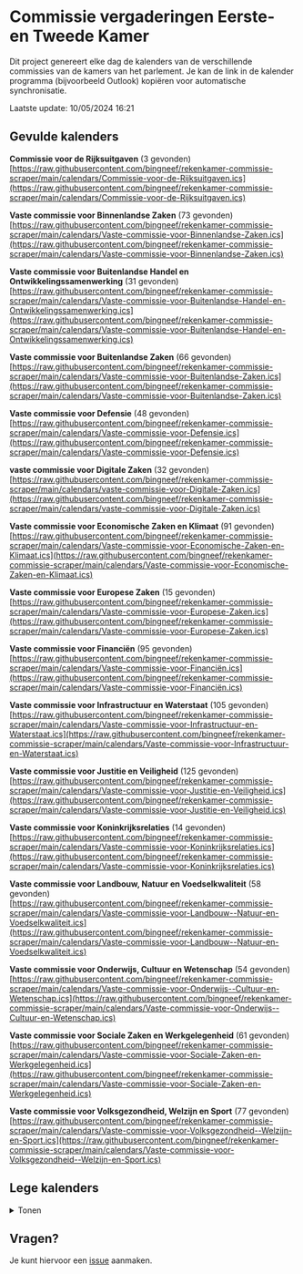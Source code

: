 # Commissie vergaderingen Eerste- en Tweede Kamer
Dit project genereert elke dag de kalenders van de verschillende commissies van de kamers van het parlement. Je kan de link in de kalender programma (bijvoorbeeld Outlook) kopiëren voor automatische synchronisatie.

Laatste update: 10/05/2024 16:21

## Gevulde kalenders
**Commissie voor de Rijksuitgaven** (3 gevonden)\
[https://raw.githubusercontent.com/bingneef/rekenkamer-commissie-scraper/main/calendars/Commissie-voor-de-Rijksuitgaven.ics](https://raw.githubusercontent.com/bingneef/rekenkamer-commissie-scraper/main/calendars/Commissie-voor-de-Rijksuitgaven.ics)

**Vaste commissie voor Binnenlandse Zaken** (73 gevonden)\
[https://raw.githubusercontent.com/bingneef/rekenkamer-commissie-scraper/main/calendars/Vaste-commissie-voor-Binnenlandse-Zaken.ics](https://raw.githubusercontent.com/bingneef/rekenkamer-commissie-scraper/main/calendars/Vaste-commissie-voor-Binnenlandse-Zaken.ics)

**Vaste commissie voor Buitenlandse Handel en Ontwikkelingssamenwerking** (31 gevonden)\
[https://raw.githubusercontent.com/bingneef/rekenkamer-commissie-scraper/main/calendars/Vaste-commissie-voor-Buitenlandse-Handel-en-Ontwikkelingssamenwerking.ics](https://raw.githubusercontent.com/bingneef/rekenkamer-commissie-scraper/main/calendars/Vaste-commissie-voor-Buitenlandse-Handel-en-Ontwikkelingssamenwerking.ics)

**Vaste commissie voor Buitenlandse Zaken** (66 gevonden)\
[https://raw.githubusercontent.com/bingneef/rekenkamer-commissie-scraper/main/calendars/Vaste-commissie-voor-Buitenlandse-Zaken.ics](https://raw.githubusercontent.com/bingneef/rekenkamer-commissie-scraper/main/calendars/Vaste-commissie-voor-Buitenlandse-Zaken.ics)

**Vaste commissie voor Defensie** (48 gevonden)\
[https://raw.githubusercontent.com/bingneef/rekenkamer-commissie-scraper/main/calendars/Vaste-commissie-voor-Defensie.ics](https://raw.githubusercontent.com/bingneef/rekenkamer-commissie-scraper/main/calendars/Vaste-commissie-voor-Defensie.ics)

**vaste commissie voor Digitale Zaken** (32 gevonden)\
[https://raw.githubusercontent.com/bingneef/rekenkamer-commissie-scraper/main/calendars/vaste-commissie-voor-Digitale-Zaken.ics](https://raw.githubusercontent.com/bingneef/rekenkamer-commissie-scraper/main/calendars/vaste-commissie-voor-Digitale-Zaken.ics)

**Vaste commissie voor Economische Zaken en Klimaat** (91 gevonden)\
[https://raw.githubusercontent.com/bingneef/rekenkamer-commissie-scraper/main/calendars/Vaste-commissie-voor-Economische-Zaken-en-Klimaat.ics](https://raw.githubusercontent.com/bingneef/rekenkamer-commissie-scraper/main/calendars/Vaste-commissie-voor-Economische-Zaken-en-Klimaat.ics)

**Vaste commissie voor Europese Zaken** (15 gevonden)\
[https://raw.githubusercontent.com/bingneef/rekenkamer-commissie-scraper/main/calendars/Vaste-commissie-voor-Europese-Zaken.ics](https://raw.githubusercontent.com/bingneef/rekenkamer-commissie-scraper/main/calendars/Vaste-commissie-voor-Europese-Zaken.ics)

**Vaste commissie voor Financiën** (95 gevonden)\
[https://raw.githubusercontent.com/bingneef/rekenkamer-commissie-scraper/main/calendars/Vaste-commissie-voor-Financiën.ics](https://raw.githubusercontent.com/bingneef/rekenkamer-commissie-scraper/main/calendars/Vaste-commissie-voor-Financiën.ics)

**Vaste commissie voor Infrastructuur en Waterstaat** (105 gevonden)\
[https://raw.githubusercontent.com/bingneef/rekenkamer-commissie-scraper/main/calendars/Vaste-commissie-voor-Infrastructuur-en-Waterstaat.ics](https://raw.githubusercontent.com/bingneef/rekenkamer-commissie-scraper/main/calendars/Vaste-commissie-voor-Infrastructuur-en-Waterstaat.ics)

**Vaste commissie voor Justitie en Veiligheid** (125 gevonden)\
[https://raw.githubusercontent.com/bingneef/rekenkamer-commissie-scraper/main/calendars/Vaste-commissie-voor-Justitie-en-Veiligheid.ics](https://raw.githubusercontent.com/bingneef/rekenkamer-commissie-scraper/main/calendars/Vaste-commissie-voor-Justitie-en-Veiligheid.ics)

**Vaste commissie voor Koninkrijksrelaties** (14 gevonden)\
[https://raw.githubusercontent.com/bingneef/rekenkamer-commissie-scraper/main/calendars/Vaste-commissie-voor-Koninkrijksrelaties.ics](https://raw.githubusercontent.com/bingneef/rekenkamer-commissie-scraper/main/calendars/Vaste-commissie-voor-Koninkrijksrelaties.ics)

**Vaste commissie voor Landbouw, Natuur en Voedselkwaliteit** (58 gevonden)\
[https://raw.githubusercontent.com/bingneef/rekenkamer-commissie-scraper/main/calendars/Vaste-commissie-voor-Landbouw--Natuur-en-Voedselkwaliteit.ics](https://raw.githubusercontent.com/bingneef/rekenkamer-commissie-scraper/main/calendars/Vaste-commissie-voor-Landbouw--Natuur-en-Voedselkwaliteit.ics)

**Vaste commissie voor Onderwijs, Cultuur en Wetenschap** (54 gevonden)\
[https://raw.githubusercontent.com/bingneef/rekenkamer-commissie-scraper/main/calendars/Vaste-commissie-voor-Onderwijs--Cultuur-en-Wetenschap.ics](https://raw.githubusercontent.com/bingneef/rekenkamer-commissie-scraper/main/calendars/Vaste-commissie-voor-Onderwijs--Cultuur-en-Wetenschap.ics)

**Vaste commissie voor Sociale Zaken en Werkgelegenheid** (61 gevonden)\
[https://raw.githubusercontent.com/bingneef/rekenkamer-commissie-scraper/main/calendars/Vaste-commissie-voor-Sociale-Zaken-en-Werkgelegenheid.ics](https://raw.githubusercontent.com/bingneef/rekenkamer-commissie-scraper/main/calendars/Vaste-commissie-voor-Sociale-Zaken-en-Werkgelegenheid.ics)

**Vaste commissie voor Volksgezondheid, Welzijn en Sport** (77 gevonden)\
[https://raw.githubusercontent.com/bingneef/rekenkamer-commissie-scraper/main/calendars/Vaste-commissie-voor-Volksgezondheid--Welzijn-en-Sport.ics](https://raw.githubusercontent.com/bingneef/rekenkamer-commissie-scraper/main/calendars/Vaste-commissie-voor-Volksgezondheid--Welzijn-en-Sport.ics)

## Lege kalenders
<details>
  <summary>Tonen</summary>
  
**Algemene commissie voor Buitenlandse Handel en Ontwikkelingssamenwerking** (0 gevonden)\
[https://raw.githubusercontent.com/bingneef/rekenkamer-commissie-scraper/main/calendars/Algemene-commissie-voor-Buitenlandse-Handel-en-Ontwikkelingssamenwerking.ics](https://raw.githubusercontent.com/bingneef/rekenkamer-commissie-scraper/main/calendars/Algemene-commissie-voor-Buitenlandse-Handel-en-Ontwikkelingssamenwerking.ics)

**Algemene commissie voor Immigratie, Integratie en Asiel** (0 gevonden)\
[https://raw.githubusercontent.com/bingneef/rekenkamer-commissie-scraper/main/calendars/Algemene-commissie-voor-Immigratie--Integratie-en-Asiel.ics](https://raw.githubusercontent.com/bingneef/rekenkamer-commissie-scraper/main/calendars/Algemene-commissie-voor-Immigratie--Integratie-en-Asiel.ics)

**Algemene commissie voor Integratiebeleid** (0 gevonden)\
[https://raw.githubusercontent.com/bingneef/rekenkamer-commissie-scraper/main/calendars/Algemene-commissie-voor-Integratiebeleid.ics](https://raw.githubusercontent.com/bingneef/rekenkamer-commissie-scraper/main/calendars/Algemene-commissie-voor-Integratiebeleid.ics)

**Algemene commissie voor Jeugd en Gezin** (0 gevonden)\
[https://raw.githubusercontent.com/bingneef/rekenkamer-commissie-scraper/main/calendars/Algemene-commissie-voor-Jeugd-en-Gezin.ics](https://raw.githubusercontent.com/bingneef/rekenkamer-commissie-scraper/main/calendars/Algemene-commissie-voor-Jeugd-en-Gezin.ics)

**Algemene commissie voor Jeugdzorg** (0 gevonden)\
[https://raw.githubusercontent.com/bingneef/rekenkamer-commissie-scraper/main/calendars/Algemene-commissie-voor-Jeugdzorg.ics](https://raw.githubusercontent.com/bingneef/rekenkamer-commissie-scraper/main/calendars/Algemene-commissie-voor-Jeugdzorg.ics)

**Algemene commissie voor Wonen en Rijksdienst** (0 gevonden)\
[https://raw.githubusercontent.com/bingneef/rekenkamer-commissie-scraper/main/calendars/Algemene-commissie-voor-Wonen-en-Rijksdienst.ics](https://raw.githubusercontent.com/bingneef/rekenkamer-commissie-scraper/main/calendars/Algemene-commissie-voor-Wonen-en-Rijksdienst.ics)

**Algemene commissie voor Wonen, Wijken en Integratie** (0 gevonden)\
[https://raw.githubusercontent.com/bingneef/rekenkamer-commissie-scraper/main/calendars/Algemene-commissie-voor-Wonen--Wijken-en-Integratie.ics](https://raw.githubusercontent.com/bingneef/rekenkamer-commissie-scraper/main/calendars/Algemene-commissie-voor-Wonen--Wijken-en-Integratie.ics)

**Begeleidingscommissie Staatscommissie parlementair stelsel** (0 gevonden)\
[https://raw.githubusercontent.com/bingneef/rekenkamer-commissie-scraper/main/calendars/Begeleidingscommissie-Staatscommissie-parlementair-stelsel.ics](https://raw.githubusercontent.com/bingneef/rekenkamer-commissie-scraper/main/calendars/Begeleidingscommissie-Staatscommissie-parlementair-stelsel.ics)

**Benelux Interparlementaire Assemblee** (0 gevonden)\
[https://raw.githubusercontent.com/bingneef/rekenkamer-commissie-scraper/main/calendars/Benelux-Interparlementaire-Assemblee.ics](https://raw.githubusercontent.com/bingneef/rekenkamer-commissie-scraper/main/calendars/Benelux-Interparlementaire-Assemblee.ics)

**Bijzondere commissie van overleg van de Staten-Generaal** (0 gevonden)\
[https://raw.githubusercontent.com/bingneef/rekenkamer-commissie-scraper/main/calendars/Bijzondere-commissie-van-overleg-van-de-Staten-Generaal.ics](https://raw.githubusercontent.com/bingneef/rekenkamer-commissie-scraper/main/calendars/Bijzondere-commissie-van-overleg-van-de-Staten-Generaal.ics)

**Bouwbegeleidingscommissie** (0 gevonden)\
[https://raw.githubusercontent.com/bingneef/rekenkamer-commissie-scraper/main/calendars/Bouwbegeleidingscommissie.ics](https://raw.githubusercontent.com/bingneef/rekenkamer-commissie-scraper/main/calendars/Bouwbegeleidingscommissie.ics)

**Commissie van onderzoek** (0 gevonden)\
[https://raw.githubusercontent.com/bingneef/rekenkamer-commissie-scraper/main/calendars/Commissie-van-onderzoek.ics](https://raw.githubusercontent.com/bingneef/rekenkamer-commissie-scraper/main/calendars/Commissie-van-onderzoek.ics)

**Commissie Vernieuwing Wet op de Parlementaire Enquête** (0 gevonden)\
[https://raw.githubusercontent.com/bingneef/rekenkamer-commissie-scraper/main/calendars/Commissie-Vernieuwing-Wet-op-de-Parlementaire-Enquête.ics](https://raw.githubusercontent.com/bingneef/rekenkamer-commissie-scraper/main/calendars/Commissie-Vernieuwing-Wet-op-de-Parlementaire-Enquête.ics)

**Commissie voor de emolumenten van de leden van de Tweede Kamer der Staten-Generaal** (0 gevonden)\
[https://raw.githubusercontent.com/bingneef/rekenkamer-commissie-scraper/main/calendars/Commissie-voor-de-emolumenten-van-de-leden-van-de-Tweede-Kamer-der-Staten-Generaal.ics](https://raw.githubusercontent.com/bingneef/rekenkamer-commissie-scraper/main/calendars/Commissie-voor-de-emolumenten-van-de-leden-van-de-Tweede-Kamer-der-Staten-Generaal.ics)

**Commissie voor de Inlichtingen- en Veiligheidsdiensten** (0 gevonden)\
[https://raw.githubusercontent.com/bingneef/rekenkamer-commissie-scraper/main/calendars/Commissie-voor-de-Inlichtingen--en-Veiligheidsdiensten.ics](https://raw.githubusercontent.com/bingneef/rekenkamer-commissie-scraper/main/calendars/Commissie-voor-de-Inlichtingen--en-Veiligheidsdiensten.ics)

**Commissie voor de Verzoekschriften en de Burgerinitiatieven** (0 gevonden)\
[https://raw.githubusercontent.com/bingneef/rekenkamer-commissie-scraper/main/calendars/Commissie-voor-de-Verzoekschriften-en-de-Burgerinitiatieven.ics](https://raw.githubusercontent.com/bingneef/rekenkamer-commissie-scraper/main/calendars/Commissie-voor-de-Verzoekschriften-en-de-Burgerinitiatieven.ics)

**Commissie voor de Werkwijze** (0 gevonden)\
[https://raw.githubusercontent.com/bingneef/rekenkamer-commissie-scraper/main/calendars/Commissie-voor-de-Werkwijze.ics](https://raw.githubusercontent.com/bingneef/rekenkamer-commissie-scraper/main/calendars/Commissie-voor-de-Werkwijze.ics)

**Commissie voor het Onderzoek van de Geloofsbrieven** (0 gevonden)\
[https://raw.githubusercontent.com/bingneef/rekenkamer-commissie-scraper/main/calendars/Commissie-voor-het-Onderzoek-van-de-Geloofsbrieven.ics](https://raw.githubusercontent.com/bingneef/rekenkamer-commissie-scraper/main/calendars/Commissie-voor-het-Onderzoek-van-de-Geloofsbrieven.ics)

**Contactgroep België** (0 gevonden)\
[https://raw.githubusercontent.com/bingneef/rekenkamer-commissie-scraper/main/calendars/Contactgroep-België.ics](https://raw.githubusercontent.com/bingneef/rekenkamer-commissie-scraper/main/calendars/Contactgroep-België.ics)

**Contactgroep Duitsland** (0 gevonden)\
[https://raw.githubusercontent.com/bingneef/rekenkamer-commissie-scraper/main/calendars/Contactgroep-Duitsland.ics](https://raw.githubusercontent.com/bingneef/rekenkamer-commissie-scraper/main/calendars/Contactgroep-Duitsland.ics)

**Contactgroep Frankrijk** (0 gevonden)\
[https://raw.githubusercontent.com/bingneef/rekenkamer-commissie-scraper/main/calendars/Contactgroep-Frankrijk.ics](https://raw.githubusercontent.com/bingneef/rekenkamer-commissie-scraper/main/calendars/Contactgroep-Frankrijk.ics)

**Contactgroep Groot Brittannië** (0 gevonden)\
[https://raw.githubusercontent.com/bingneef/rekenkamer-commissie-scraper/main/calendars/Contactgroep-Groot-Brittannië.ics](https://raw.githubusercontent.com/bingneef/rekenkamer-commissie-scraper/main/calendars/Contactgroep-Groot-Brittannië.ics)

**Contactgroep Verenigd Koninkrijk** (0 gevonden)\
[https://raw.githubusercontent.com/bingneef/rekenkamer-commissie-scraper/main/calendars/Contactgroep-Verenigd-Koninkrijk.ics](https://raw.githubusercontent.com/bingneef/rekenkamer-commissie-scraper/main/calendars/Contactgroep-Verenigd-Koninkrijk.ics)

**Contactgroep Verenigde Staten** (0 gevonden)\
[https://raw.githubusercontent.com/bingneef/rekenkamer-commissie-scraper/main/calendars/Contactgroep-Verenigde-Staten.ics](https://raw.githubusercontent.com/bingneef/rekenkamer-commissie-scraper/main/calendars/Contactgroep-Verenigde-Staten.ics)

**Enquêtecommissie Bouwnijverheid** (0 gevonden)\
[https://raw.githubusercontent.com/bingneef/rekenkamer-commissie-scraper/main/calendars/Enquêtecommissie-Bouwnijverheid.ics](https://raw.githubusercontent.com/bingneef/rekenkamer-commissie-scraper/main/calendars/Enquêtecommissie-Bouwnijverheid.ics)

**Enquêtecommissie Opsporingsmethoden** (0 gevonden)\
[https://raw.githubusercontent.com/bingneef/rekenkamer-commissie-scraper/main/calendars/Enquêtecommissie-Opsporingsmethoden.ics](https://raw.githubusercontent.com/bingneef/rekenkamer-commissie-scraper/main/calendars/Enquêtecommissie-Opsporingsmethoden.ics)

**Enquêtecommissie Srebrenica** (0 gevonden)\
[https://raw.githubusercontent.com/bingneef/rekenkamer-commissie-scraper/main/calendars/Enquêtecommissie-Srebrenica.ics](https://raw.githubusercontent.com/bingneef/rekenkamer-commissie-scraper/main/calendars/Enquêtecommissie-Srebrenica.ics)

**Enquêtecommissie Vliegramp Bijlmermeer** (0 gevonden)\
[https://raw.githubusercontent.com/bingneef/rekenkamer-commissie-scraper/main/calendars/Enquêtecommissie-Vliegramp-Bijlmermeer.ics](https://raw.githubusercontent.com/bingneef/rekenkamer-commissie-scraper/main/calendars/Enquêtecommissie-Vliegramp-Bijlmermeer.ics)

**Europese Veiligheids- en Defensie Assemblee (voorheen WEU)** (0 gevonden)\
[https://raw.githubusercontent.com/bingneef/rekenkamer-commissie-scraper/main/calendars/Europese-Veiligheids--en-Defensie-Assemblee-(voorheen-WEU).ics](https://raw.githubusercontent.com/bingneef/rekenkamer-commissie-scraper/main/calendars/Europese-Veiligheids--en-Defensie-Assemblee-(voorheen-WEU).ics)

**Gebruikers- en Adviesorgaan inzake Automatisering (GAA)** (0 gevonden)\
[https://raw.githubusercontent.com/bingneef/rekenkamer-commissie-scraper/main/calendars/Gebruikers--en-Adviesorgaan-inzake-Automatisering-(GAA).ics](https://raw.githubusercontent.com/bingneef/rekenkamer-commissie-scraper/main/calendars/Gebruikers--en-Adviesorgaan-inzake-Automatisering-(GAA).ics)

**Gemengde commissie van Afstemming en Advies voor de griffie Internationale Betrekkingen** (0 gevonden)\
[https://raw.githubusercontent.com/bingneef/rekenkamer-commissie-scraper/main/calendars/Gemengde-commissie-van-Afstemming-en-Advies-voor-de-griffie-Internationale-Betrekkingen.ics](https://raw.githubusercontent.com/bingneef/rekenkamer-commissie-scraper/main/calendars/Gemengde-commissie-van-Afstemming-en-Advies-voor-de-griffie-Internationale-Betrekkingen.ics)

**Gemengde commissie van beroep voor de Dienst Verslag en Redactie** (0 gevonden)\
[https://raw.githubusercontent.com/bingneef/rekenkamer-commissie-scraper/main/calendars/Gemengde-commissie-van-beroep-voor-de-Dienst-Verslag-en-Redactie.ics](https://raw.githubusercontent.com/bingneef/rekenkamer-commissie-scraper/main/calendars/Gemengde-commissie-van-beroep-voor-de-Dienst-Verslag-en-Redactie.ics)

**Gemengde commissie voor de Stenografische dienst der Staten-Generaal** (0 gevonden)\
[https://raw.githubusercontent.com/bingneef/rekenkamer-commissie-scraper/main/calendars/Gemengde-commissie-voor-de-Stenografische-dienst-der-Staten-Generaal.ics](https://raw.githubusercontent.com/bingneef/rekenkamer-commissie-scraper/main/calendars/Gemengde-commissie-voor-de-Stenografische-dienst-der-Staten-Generaal.ics)

**Gezamenlijke toezichtsgroep Europol** (0 gevonden)\
[https://raw.githubusercontent.com/bingneef/rekenkamer-commissie-scraper/main/calendars/Gezamenlijke-toezichtsgroep-Europol.ics](https://raw.githubusercontent.com/bingneef/rekenkamer-commissie-scraper/main/calendars/Gezamenlijke-toezichtsgroep-Europol.ics)

**Interparlementaire Commissie van de Nederlandse Taalunie** (0 gevonden)\
[https://raw.githubusercontent.com/bingneef/rekenkamer-commissie-scraper/main/calendars/Interparlementaire-Commissie-van-de-Nederlandse-Taalunie.ics](https://raw.githubusercontent.com/bingneef/rekenkamer-commissie-scraper/main/calendars/Interparlementaire-Commissie-van-de-Nederlandse-Taalunie.ics)

**Interparlementaire Unie (IPU)** (0 gevonden)\
[https://raw.githubusercontent.com/bingneef/rekenkamer-commissie-scraper/main/calendars/Interparlementaire-Unie-(IPU).ics](https://raw.githubusercontent.com/bingneef/rekenkamer-commissie-scraper/main/calendars/Interparlementaire-Unie-(IPU).ics)

**IPC Artikel 13** (0 gevonden)\
[https://raw.githubusercontent.com/bingneef/rekenkamer-commissie-scraper/main/calendars/IPC-Artikel-13.ics](https://raw.githubusercontent.com/bingneef/rekenkamer-commissie-scraper/main/calendars/IPC-Artikel-13.ics)

**IPC Cosac** (0 gevonden)\
[https://raw.githubusercontent.com/bingneef/rekenkamer-commissie-scraper/main/calendars/IPC-Cosac.ics](https://raw.githubusercontent.com/bingneef/rekenkamer-commissie-scraper/main/calendars/IPC-Cosac.ics)

**IPC Energie** (0 gevonden)\
[https://raw.githubusercontent.com/bingneef/rekenkamer-commissie-scraper/main/calendars/IPC-Energie.ics](https://raw.githubusercontent.com/bingneef/rekenkamer-commissie-scraper/main/calendars/IPC-Energie.ics)

**IPC GBVB/GVDB** (0 gevonden)\
[https://raw.githubusercontent.com/bingneef/rekenkamer-commissie-scraper/main/calendars/IPC-GBVB-GVDB.ics](https://raw.githubusercontent.com/bingneef/rekenkamer-commissie-scraper/main/calendars/IPC-GBVB-GVDB.ics)

**IPC Mensenhandel** (0 gevonden)\
[https://raw.githubusercontent.com/bingneef/rekenkamer-commissie-scraper/main/calendars/IPC-Mensenhandel.ics](https://raw.githubusercontent.com/bingneef/rekenkamer-commissie-scraper/main/calendars/IPC-Mensenhandel.ics)

**Kunstcommissie** (0 gevonden)\
[https://raw.githubusercontent.com/bingneef/rekenkamer-commissie-scraper/main/calendars/Kunstcommissie.ics](https://raw.githubusercontent.com/bingneef/rekenkamer-commissie-scraper/main/calendars/Kunstcommissie.ics)

**NAVO Parlementaire Assemblee** (0 gevonden)\
[https://raw.githubusercontent.com/bingneef/rekenkamer-commissie-scraper/main/calendars/NAVO-Parlementaire-Assemblee.ics](https://raw.githubusercontent.com/bingneef/rekenkamer-commissie-scraper/main/calendars/NAVO-Parlementaire-Assemblee.ics)

**OVSE Parlementaire Assemblee** (0 gevonden)\
[https://raw.githubusercontent.com/bingneef/rekenkamer-commissie-scraper/main/calendars/OVSE-Parlementaire-Assemblee.ics](https://raw.githubusercontent.com/bingneef/rekenkamer-commissie-scraper/main/calendars/OVSE-Parlementaire-Assemblee.ics)

**Parlementaire Assemblee van de Raad van Europa** (0 gevonden)\
[https://raw.githubusercontent.com/bingneef/rekenkamer-commissie-scraper/main/calendars/Parlementaire-Assemblee-van-de-Raad-van-Europa.ics](https://raw.githubusercontent.com/bingneef/rekenkamer-commissie-scraper/main/calendars/Parlementaire-Assemblee-van-de-Raad-van-Europa.ics)

**Parlementaire Assemblee van de Unie voor de Mediterrane Regio** (0 gevonden)\
[https://raw.githubusercontent.com/bingneef/rekenkamer-commissie-scraper/main/calendars/Parlementaire-Assemblee-van-de-Unie-voor-de-Mediterrane-Regio.ics](https://raw.githubusercontent.com/bingneef/rekenkamer-commissie-scraper/main/calendars/Parlementaire-Assemblee-van-de-Unie-voor-de-Mediterrane-Regio.ics)

**Parlementaire enquêtecommissie aardgaswinning Groningen** (0 gevonden)\
[https://raw.githubusercontent.com/bingneef/rekenkamer-commissie-scraper/main/calendars/Parlementaire-enquêtecommissie-aardgaswinning-Groningen.ics](https://raw.githubusercontent.com/bingneef/rekenkamer-commissie-scraper/main/calendars/Parlementaire-enquêtecommissie-aardgaswinning-Groningen.ics)

**Parlementaire enquêtecommissie Corona** (0 gevonden)\
[https://raw.githubusercontent.com/bingneef/rekenkamer-commissie-scraper/main/calendars/Parlementaire-enquêtecommissie-Corona.ics](https://raw.githubusercontent.com/bingneef/rekenkamer-commissie-scraper/main/calendars/Parlementaire-enquêtecommissie-Corona.ics)

**Parlementaire enquêtecommissie financieel stelsel** (0 gevonden)\
[https://raw.githubusercontent.com/bingneef/rekenkamer-commissie-scraper/main/calendars/Parlementaire-enquêtecommissie-financieel-stelsel.ics](https://raw.githubusercontent.com/bingneef/rekenkamer-commissie-scraper/main/calendars/Parlementaire-enquêtecommissie-financieel-stelsel.ics)

**Parlementaire enquêtecommissie Fraudebeleid en Dienstverlening** (0 gevonden)\
[https://raw.githubusercontent.com/bingneef/rekenkamer-commissie-scraper/main/calendars/Parlementaire-enquêtecommissie-Fraudebeleid-en-Dienstverlening.ics](https://raw.githubusercontent.com/bingneef/rekenkamer-commissie-scraper/main/calendars/Parlementaire-enquêtecommissie-Fraudebeleid-en-Dienstverlening.ics)

**parlementaire enquetecommissie Fyra** (0 gevonden)\
[https://raw.githubusercontent.com/bingneef/rekenkamer-commissie-scraper/main/calendars/parlementaire-enquetecommissie-Fyra.ics](https://raw.githubusercontent.com/bingneef/rekenkamer-commissie-scraper/main/calendars/parlementaire-enquetecommissie-Fyra.ics)

**Parlementaire enquêtecommissie Woningcorporaties** (0 gevonden)\
[https://raw.githubusercontent.com/bingneef/rekenkamer-commissie-scraper/main/calendars/Parlementaire-enquêtecommissie-Woningcorporaties.ics](https://raw.githubusercontent.com/bingneef/rekenkamer-commissie-scraper/main/calendars/Parlementaire-enquêtecommissie-Woningcorporaties.ics)

**Parlementaire ondervragingscommissie Fiscale constructies** (0 gevonden)\
[https://raw.githubusercontent.com/bingneef/rekenkamer-commissie-scraper/main/calendars/Parlementaire-ondervragingscommissie-Fiscale-constructies.ics](https://raw.githubusercontent.com/bingneef/rekenkamer-commissie-scraper/main/calendars/Parlementaire-ondervragingscommissie-Fiscale-constructies.ics)

**Parlementaire ondervragingscommissie Kinderopvangtoeslag** (0 gevonden)\
[https://raw.githubusercontent.com/bingneef/rekenkamer-commissie-scraper/main/calendars/Parlementaire-ondervragingscommissie-Kinderopvangtoeslag.ics](https://raw.githubusercontent.com/bingneef/rekenkamer-commissie-scraper/main/calendars/Parlementaire-ondervragingscommissie-Kinderopvangtoeslag.ics)

**Parlementaire ondervragingscommissie ongewenste beïnvloeding uit onvrije landen** (0 gevonden)\
[https://raw.githubusercontent.com/bingneef/rekenkamer-commissie-scraper/main/calendars/Parlementaire-ondervragingscommissie-ongewenste-beïnvloeding-uit-onvrije-landen.ics](https://raw.githubusercontent.com/bingneef/rekenkamer-commissie-scraper/main/calendars/Parlementaire-ondervragingscommissie-ongewenste-beïnvloeding-uit-onvrije-landen.ics)

**Presidium** (0 gevonden)\
[https://raw.githubusercontent.com/bingneef/rekenkamer-commissie-scraper/main/calendars/Presidium.ics](https://raw.githubusercontent.com/bingneef/rekenkamer-commissie-scraper/main/calendars/Presidium.ics)

**Strategisch Overleg Informatievoorziening** (0 gevonden)\
[https://raw.githubusercontent.com/bingneef/rekenkamer-commissie-scraper/main/calendars/Strategisch-Overleg-Informatievoorziening.ics](https://raw.githubusercontent.com/bingneef/rekenkamer-commissie-scraper/main/calendars/Strategisch-Overleg-Informatievoorziening.ics)

**Stuurgroep Automatisering en Documentatie** (0 gevonden)\
[https://raw.githubusercontent.com/bingneef/rekenkamer-commissie-scraper/main/calendars/Stuurgroep-Automatisering-en-Documentatie.ics](https://raw.githubusercontent.com/bingneef/rekenkamer-commissie-scraper/main/calendars/Stuurgroep-Automatisering-en-Documentatie.ics)

**Themacommissie Dierhouderij** (0 gevonden)\
[https://raw.githubusercontent.com/bingneef/rekenkamer-commissie-scraper/main/calendars/Themacommissie-Dierhouderij.ics](https://raw.githubusercontent.com/bingneef/rekenkamer-commissie-scraper/main/calendars/Themacommissie-Dierhouderij.ics)

**Themacommissie Ouderenbeleid** (0 gevonden)\
[https://raw.githubusercontent.com/bingneef/rekenkamer-commissie-scraper/main/calendars/Themacommissie-Ouderenbeleid.ics](https://raw.githubusercontent.com/bingneef/rekenkamer-commissie-scraper/main/calendars/Themacommissie-Ouderenbeleid.ics)

**Themacommissie Technologiebeleid** (0 gevonden)\
[https://raw.githubusercontent.com/bingneef/rekenkamer-commissie-scraper/main/calendars/Themacommissie-Technologiebeleid.ics](https://raw.githubusercontent.com/bingneef/rekenkamer-commissie-scraper/main/calendars/Themacommissie-Technologiebeleid.ics)

**Tijdelijke commissie aanvullende onderwerpen NIOD-rapport** (0 gevonden)\
[https://raw.githubusercontent.com/bingneef/rekenkamer-commissie-scraper/main/calendars/Tijdelijke-commissie-aanvullende-onderwerpen-NIOD-rapport.ics](https://raw.githubusercontent.com/bingneef/rekenkamer-commissie-scraper/main/calendars/Tijdelijke-commissie-aanvullende-onderwerpen-NIOD-rapport.ics)

**Tijdelijke commissie Aardgaswinning Groningen** (0 gevonden)\
[https://raw.githubusercontent.com/bingneef/rekenkamer-commissie-scraper/main/calendars/Tijdelijke-commissie-Aardgaswinning-Groningen.ics](https://raw.githubusercontent.com/bingneef/rekenkamer-commissie-scraper/main/calendars/Tijdelijke-commissie-Aardgaswinning-Groningen.ics)

**Tijdelijke commissie benoeming Nationale ombudsman** (0 gevonden)\
[https://raw.githubusercontent.com/bingneef/rekenkamer-commissie-scraper/main/calendars/Tijdelijke-commissie-benoeming-Nationale-ombudsman.ics](https://raw.githubusercontent.com/bingneef/rekenkamer-commissie-scraper/main/calendars/Tijdelijke-commissie-benoeming-Nationale-ombudsman.ics)

**Tijdelijke commissie Besluitvorming uitzendingen** (0 gevonden)\
[https://raw.githubusercontent.com/bingneef/rekenkamer-commissie-scraper/main/calendars/Tijdelijke-commissie-Besluitvorming-uitzendingen.ics](https://raw.githubusercontent.com/bingneef/rekenkamer-commissie-scraper/main/calendars/Tijdelijke-commissie-Besluitvorming-uitzendingen.ics)

**Tijdelijke commissie Biotechnologie** (0 gevonden)\
[https://raw.githubusercontent.com/bingneef/rekenkamer-commissie-scraper/main/calendars/Tijdelijke-commissie-Biotechnologie.ics](https://raw.githubusercontent.com/bingneef/rekenkamer-commissie-scraper/main/calendars/Tijdelijke-commissie-Biotechnologie.ics)

**Tijdelijke commissie Breed welvaartsbegrip** (0 gevonden)\
[https://raw.githubusercontent.com/bingneef/rekenkamer-commissie-scraper/main/calendars/Tijdelijke-commissie-Breed-welvaartsbegrip.ics](https://raw.githubusercontent.com/bingneef/rekenkamer-commissie-scraper/main/calendars/Tijdelijke-commissie-Breed-welvaartsbegrip.ics)

**Tijdelijke commissie College van Toezicht Centrale Verzekeringen** (0 gevonden)\
[https://raw.githubusercontent.com/bingneef/rekenkamer-commissie-scraper/main/calendars/Tijdelijke-commissie-College-van-Toezicht-Centrale-Verzekeringen.ics](https://raw.githubusercontent.com/bingneef/rekenkamer-commissie-scraper/main/calendars/Tijdelijke-commissie-College-van-Toezicht-Centrale-Verzekeringen.ics)

**Tijdelijke commissie Corona** (0 gevonden)\
[https://raw.githubusercontent.com/bingneef/rekenkamer-commissie-scraper/main/calendars/Tijdelijke-commissie-Corona.ics](https://raw.githubusercontent.com/bingneef/rekenkamer-commissie-scraper/main/calendars/Tijdelijke-commissie-Corona.ics)

**Tijdelijke commissie Digitale toekomst** (0 gevonden)\
[https://raw.githubusercontent.com/bingneef/rekenkamer-commissie-scraper/main/calendars/Tijdelijke-commissie-Digitale-toekomst.ics](https://raw.githubusercontent.com/bingneef/rekenkamer-commissie-scraper/main/calendars/Tijdelijke-commissie-Digitale-toekomst.ics)

**Tijdelijke commissie evaluatie Wet Parlementaire Enquête** (0 gevonden)\
[https://raw.githubusercontent.com/bingneef/rekenkamer-commissie-scraper/main/calendars/Tijdelijke-commissie-evaluatie-Wet-Parlementaire-Enquête.ics](https://raw.githubusercontent.com/bingneef/rekenkamer-commissie-scraper/main/calendars/Tijdelijke-commissie-evaluatie-Wet-Parlementaire-Enquête.ics)

**Tijdelijke commissie Fraudebeleid en Dienstverlening** (0 gevonden)\
[https://raw.githubusercontent.com/bingneef/rekenkamer-commissie-scraper/main/calendars/Tijdelijke-commissie-Fraudebeleid-en-Dienstverlening.ics](https://raw.githubusercontent.com/bingneef/rekenkamer-commissie-scraper/main/calendars/Tijdelijke-commissie-Fraudebeleid-en-Dienstverlening.ics)

**Tijdelijke commissie Fyra** (0 gevonden)\
[https://raw.githubusercontent.com/bingneef/rekenkamer-commissie-scraper/main/calendars/Tijdelijke-commissie-Fyra.ics](https://raw.githubusercontent.com/bingneef/rekenkamer-commissie-scraper/main/calendars/Tijdelijke-commissie-Fyra.ics)

**Tijdelijke commissie Huizenprijzen** (0 gevonden)\
[https://raw.githubusercontent.com/bingneef/rekenkamer-commissie-scraper/main/calendars/Tijdelijke-commissie-Huizenprijzen.ics](https://raw.githubusercontent.com/bingneef/rekenkamer-commissie-scraper/main/calendars/Tijdelijke-commissie-Huizenprijzen.ics)

**Tijdelijke commissie ICT** (0 gevonden)\
[https://raw.githubusercontent.com/bingneef/rekenkamer-commissie-scraper/main/calendars/Tijdelijke-commissie-ICT.ics](https://raw.githubusercontent.com/bingneef/rekenkamer-commissie-scraper/main/calendars/Tijdelijke-commissie-ICT.ics)

**Tijdelijke commissie Klimaatverandering** (0 gevonden)\
[https://raw.githubusercontent.com/bingneef/rekenkamer-commissie-scraper/main/calendars/Tijdelijke-commissie-Klimaatverandering.ics](https://raw.githubusercontent.com/bingneef/rekenkamer-commissie-scraper/main/calendars/Tijdelijke-commissie-Klimaatverandering.ics)

**Tijdelijke Commissie Lessen uit recente arbeidsmigratie** (0 gevonden)\
[https://raw.githubusercontent.com/bingneef/rekenkamer-commissie-scraper/main/calendars/Tijdelijke-Commissie-Lessen-uit-recente-arbeidsmigratie.ics](https://raw.githubusercontent.com/bingneef/rekenkamer-commissie-scraper/main/calendars/Tijdelijke-Commissie-Lessen-uit-recente-arbeidsmigratie.ics)

**Tijdelijke commissie Onderzoek Bouwfraude** (0 gevonden)\
[https://raw.githubusercontent.com/bingneef/rekenkamer-commissie-scraper/main/calendars/Tijdelijke-commissie-Onderzoek-Bouwfraude.ics](https://raw.githubusercontent.com/bingneef/rekenkamer-commissie-scraper/main/calendars/Tijdelijke-commissie-Onderzoek-Bouwfraude.ics)

**Tijdelijke commissie onderzoek financieel stelsel** (0 gevonden)\
[https://raw.githubusercontent.com/bingneef/rekenkamer-commissie-scraper/main/calendars/Tijdelijke-commissie-onderzoek-financieel-stelsel.ics](https://raw.githubusercontent.com/bingneef/rekenkamer-commissie-scraper/main/calendars/Tijdelijke-commissie-onderzoek-financieel-stelsel.ics)

**Tijdelijke commissie Onderzoek integratiebeleid** (0 gevonden)\
[https://raw.githubusercontent.com/bingneef/rekenkamer-commissie-scraper/main/calendars/Tijdelijke-commissie-Onderzoek-integratiebeleid.ics](https://raw.githubusercontent.com/bingneef/rekenkamer-commissie-scraper/main/calendars/Tijdelijke-commissie-Onderzoek-integratiebeleid.ics)

**Tijdelijke commissie Onderzoek naar Infrastructuurprojecten** (0 gevonden)\
[https://raw.githubusercontent.com/bingneef/rekenkamer-commissie-scraper/main/calendars/Tijdelijke-commissie-Onderzoek-naar-Infrastructuurprojecten.ics](https://raw.githubusercontent.com/bingneef/rekenkamer-commissie-scraper/main/calendars/Tijdelijke-commissie-Onderzoek-naar-Infrastructuurprojecten.ics)

**Tijdelijke commissie Onderzoek Stichting Woningbeheer Limburg** (0 gevonden)\
[https://raw.githubusercontent.com/bingneef/rekenkamer-commissie-scraper/main/calendars/Tijdelijke-commissie-Onderzoek-Stichting-Woningbeheer-Limburg.ics](https://raw.githubusercontent.com/bingneef/rekenkamer-commissie-scraper/main/calendars/Tijdelijke-commissie-Onderzoek-Stichting-Woningbeheer-Limburg.ics)

**Tijdelijke Commissie Onderzoek TBS** (0 gevonden)\
[https://raw.githubusercontent.com/bingneef/rekenkamer-commissie-scraper/main/calendars/Tijdelijke-Commissie-Onderzoek-TBS.ics](https://raw.githubusercontent.com/bingneef/rekenkamer-commissie-scraper/main/calendars/Tijdelijke-Commissie-Onderzoek-TBS.ics)

**Tijdelijke commissie onderzoek Zorguitgaven** (0 gevonden)\
[https://raw.githubusercontent.com/bingneef/rekenkamer-commissie-scraper/main/calendars/Tijdelijke-commissie-onderzoek-Zorguitgaven.ics](https://raw.githubusercontent.com/bingneef/rekenkamer-commissie-scraper/main/calendars/Tijdelijke-commissie-onderzoek-Zorguitgaven.ics)

**Tijdelijke commissie Opsporingsmethoden** (0 gevonden)\
[https://raw.githubusercontent.com/bingneef/rekenkamer-commissie-scraper/main/calendars/Tijdelijke-commissie-Opsporingsmethoden.ics](https://raw.githubusercontent.com/bingneef/rekenkamer-commissie-scraper/main/calendars/Tijdelijke-commissie-Opsporingsmethoden.ics)

**Tijdelijke commissie Parlementair onderzoek Onderhoud en innovatie spoor** (0 gevonden)\
[https://raw.githubusercontent.com/bingneef/rekenkamer-commissie-scraper/main/calendars/Tijdelijke-commissie-Parlementair-onderzoek-Onderhoud-en-innovatie-spoor.ics](https://raw.githubusercontent.com/bingneef/rekenkamer-commissie-scraper/main/calendars/Tijdelijke-commissie-Parlementair-onderzoek-Onderhoud-en-innovatie-spoor.ics)

**Tijdelijke commissie Parlementair onderzoek Onderwijsvernieuwingen** (0 gevonden)\
[https://raw.githubusercontent.com/bingneef/rekenkamer-commissie-scraper/main/calendars/Tijdelijke-commissie-Parlementair-onderzoek-Onderwijsvernieuwingen.ics](https://raw.githubusercontent.com/bingneef/rekenkamer-commissie-scraper/main/calendars/Tijdelijke-commissie-Parlementair-onderzoek-Onderwijsvernieuwingen.ics)

**Tijdelijke commissie subsidiariteitstoets** (0 gevonden)\
[https://raw.githubusercontent.com/bingneef/rekenkamer-commissie-scraper/main/calendars/Tijdelijke-commissie-subsidiariteitstoets.ics](https://raw.githubusercontent.com/bingneef/rekenkamer-commissie-scraper/main/calendars/Tijdelijke-commissie-subsidiariteitstoets.ics)

**Tijdelijke commissie toezicht Verzekeringskamer** (0 gevonden)\
[https://raw.githubusercontent.com/bingneef/rekenkamer-commissie-scraper/main/calendars/Tijdelijke-commissie-toezicht-Verzekeringskamer.ics](https://raw.githubusercontent.com/bingneef/rekenkamer-commissie-scraper/main/calendars/Tijdelijke-commissie-toezicht-Verzekeringskamer.ics)

**Tijdelijke commissie Uitvoeringsorganisaties** (0 gevonden)\
[https://raw.githubusercontent.com/bingneef/rekenkamer-commissie-scraper/main/calendars/Tijdelijke-commissie-Uitvoeringsorganisaties.ics](https://raw.githubusercontent.com/bingneef/rekenkamer-commissie-scraper/main/calendars/Tijdelijke-commissie-Uitvoeringsorganisaties.ics)

**Tijdelijke commissie Woningcorporaties** (0 gevonden)\
[https://raw.githubusercontent.com/bingneef/rekenkamer-commissie-scraper/main/calendars/Tijdelijke-commissie-Woningcorporaties.ics](https://raw.githubusercontent.com/bingneef/rekenkamer-commissie-scraper/main/calendars/Tijdelijke-commissie-Woningcorporaties.ics)

**Tijdelijke gemengde commissie subsidiariteitstoets** (0 gevonden)\
[https://raw.githubusercontent.com/bingneef/rekenkamer-commissie-scraper/main/calendars/Tijdelijke-gemengde-commissie-subsidiariteitstoets.ics](https://raw.githubusercontent.com/bingneef/rekenkamer-commissie-scraper/main/calendars/Tijdelijke-gemengde-commissie-subsidiariteitstoets.ics)

**Vaste commissie voor Binnenlandse Zaken en Koninkrijksrelaties** (0 gevonden)\
[https://raw.githubusercontent.com/bingneef/rekenkamer-commissie-scraper/main/calendars/Vaste-commissie-voor-Binnenlandse-Zaken-en-Koninkrijksrelaties.ics](https://raw.githubusercontent.com/bingneef/rekenkamer-commissie-scraper/main/calendars/Vaste-commissie-voor-Binnenlandse-Zaken-en-Koninkrijksrelaties.ics)

**Vaste commissie voor Economische Zaken** (0 gevonden)\
[https://raw.githubusercontent.com/bingneef/rekenkamer-commissie-scraper/main/calendars/Vaste-commissie-voor-Economische-Zaken.ics](https://raw.githubusercontent.com/bingneef/rekenkamer-commissie-scraper/main/calendars/Vaste-commissie-voor-Economische-Zaken.ics)

**Vaste commissie voor Economische Zaken, Landbouw en Innovatie** (0 gevonden)\
[https://raw.githubusercontent.com/bingneef/rekenkamer-commissie-scraper/main/calendars/Vaste-commissie-voor-Economische-Zaken--Landbouw-en-Innovatie.ics](https://raw.githubusercontent.com/bingneef/rekenkamer-commissie-scraper/main/calendars/Vaste-commissie-voor-Economische-Zaken--Landbouw-en-Innovatie.ics)

**Vaste commissie voor Infrastructuur en Milieu** (0 gevonden)\
[https://raw.githubusercontent.com/bingneef/rekenkamer-commissie-scraper/main/calendars/Vaste-commissie-voor-Infrastructuur-en-Milieu.ics](https://raw.githubusercontent.com/bingneef/rekenkamer-commissie-scraper/main/calendars/Vaste-commissie-voor-Infrastructuur-en-Milieu.ics)

**Vaste commissie voor Justitie** (0 gevonden)\
[https://raw.githubusercontent.com/bingneef/rekenkamer-commissie-scraper/main/calendars/Vaste-commissie-voor-Justitie.ics](https://raw.githubusercontent.com/bingneef/rekenkamer-commissie-scraper/main/calendars/Vaste-commissie-voor-Justitie.ics)

**Vaste commissie voor Nederlands-Antilliaanse en Arubaanse Zaken** (0 gevonden)\
[https://raw.githubusercontent.com/bingneef/rekenkamer-commissie-scraper/main/calendars/Vaste-commissie-voor-Nederlands-Antilliaanse-en-Arubaanse-Zaken.ics](https://raw.githubusercontent.com/bingneef/rekenkamer-commissie-scraper/main/calendars/Vaste-commissie-voor-Nederlands-Antilliaanse-en-Arubaanse-Zaken.ics)

**vaste commissie voor Onderwijs en Wetenschappen** (0 gevonden)\
[https://raw.githubusercontent.com/bingneef/rekenkamer-commissie-scraper/main/calendars/vaste-commissie-voor-Onderwijs-en-Wetenschappen.ics](https://raw.githubusercontent.com/bingneef/rekenkamer-commissie-scraper/main/calendars/vaste-commissie-voor-Onderwijs-en-Wetenschappen.ics)

**Vaste commissie voor Veiligheid en Justitie** (0 gevonden)\
[https://raw.githubusercontent.com/bingneef/rekenkamer-commissie-scraper/main/calendars/Vaste-commissie-voor-Veiligheid-en-Justitie.ics](https://raw.githubusercontent.com/bingneef/rekenkamer-commissie-scraper/main/calendars/Vaste-commissie-voor-Veiligheid-en-Justitie.ics)

**Vaste commissie voor Verkeer en Waterstaat** (0 gevonden)\
[https://raw.githubusercontent.com/bingneef/rekenkamer-commissie-scraper/main/calendars/Vaste-commissie-voor-Verkeer-en-Waterstaat.ics](https://raw.githubusercontent.com/bingneef/rekenkamer-commissie-scraper/main/calendars/Vaste-commissie-voor-Verkeer-en-Waterstaat.ics)

**Vaste commissie voor Volkshuisvesting, Ruimtelijke Ordening en Milieubeheer** (0 gevonden)\
[https://raw.githubusercontent.com/bingneef/rekenkamer-commissie-scraper/main/calendars/Vaste-commissie-voor-Volkshuisvesting--Ruimtelijke-Ordening-en-Milieubeheer.ics](https://raw.githubusercontent.com/bingneef/rekenkamer-commissie-scraper/main/calendars/Vaste-commissie-voor-Volkshuisvesting--Ruimtelijke-Ordening-en-Milieubeheer.ics)

**Vaste commissie voor Welzijn, Volksgezondheid en Cultuur** (0 gevonden)\
[https://raw.githubusercontent.com/bingneef/rekenkamer-commissie-scraper/main/calendars/Vaste-commissie-voor-Welzijn--Volksgezondheid-en-Cultuur.ics](https://raw.githubusercontent.com/bingneef/rekenkamer-commissie-scraper/main/calendars/Vaste-commissie-voor-Welzijn--Volksgezondheid-en-Cultuur.ics)

**Werkgroep 5e Nota Ruimtelijke Ordening** (0 gevonden)\
[https://raw.githubusercontent.com/bingneef/rekenkamer-commissie-scraper/main/calendars/Werkgroep-5e-Nota-Ruimtelijke-Ordening.ics](https://raw.githubusercontent.com/bingneef/rekenkamer-commissie-scraper/main/calendars/Werkgroep-5e-Nota-Ruimtelijke-Ordening.ics)

**Werkgroep Financiële Verantwoordingen** (0 gevonden)\
[https://raw.githubusercontent.com/bingneef/rekenkamer-commissie-scraper/main/calendars/Werkgroep-Financiële-Verantwoordingen.ics](https://raw.githubusercontent.com/bingneef/rekenkamer-commissie-scraper/main/calendars/Werkgroep-Financiële-Verantwoordingen.ics)
</details>

## Vragen?
Je kunt hiervoor een [issue](https://github.com/bingneef/rekenkamer-commissie-scraper/issues) aanmaken.